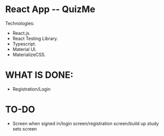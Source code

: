 # React App -- QuizMe 

Technologies:  
- React.js. 
- React Testing Library. 
- Typescript. 
- Material UI. 
- MaterializeCSS. 

# WHAT IS DONE:  
- Registration/Login

# TO-DO
- Screen when signed in/login screen/registration screen/build up study sets screen

